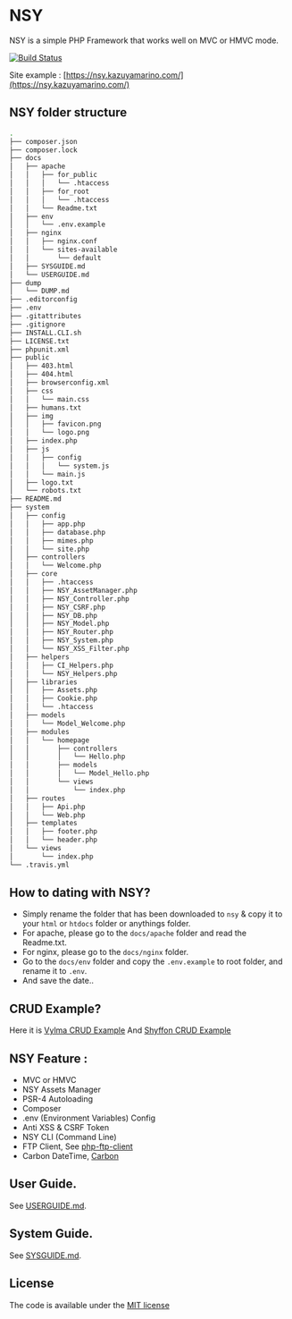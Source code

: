 # NSY
NSY is a simple PHP Framework that works well on MVC or HMVC mode.

[![Build Status](https://travis-ci.org/kazuyamarino/nsy.svg?branch=master)](https://travis-ci.org/kazuyamarino/nsy)

Site example :
[https://nsy.kazuyamarino.com/](https://nsy.kazuyamarino.com/)


## NSY folder structure

```bash
.
├── composer.json
├── composer.lock
├── docs
│   ├── apache
│   │   ├── for_public
│   │   │   └── .htaccess
│   │   ├── for_root
│   │   │   └── .htaccess
│   │   └── Readme.txt
│   ├── env
│   │   └── .env.example
│   ├── nginx
│   │   ├── nginx.conf
│   │   └── sites-available
│   │       └── default
│   ├── SYSGUIDE.md
│   └── USERGUIDE.md
├── dump
│   └── DUMP.md
├── .editorconfig
├── .env
├── .gitattributes
├── .gitignore
├── INSTALL.CLI.sh
├── LICENSE.txt
├── phpunit.xml
├── public
│   ├── 403.html
│   ├── 404.html
│   ├── browserconfig.xml
│   ├── css
│   │   └── main.css
│   ├── humans.txt
│   ├── img
│   │   ├── favicon.png
│   │   └── logo.png
│   ├── index.php
│   ├── js
│   │   ├── config
│   │   │   └── system.js
│   │   └── main.js
│   ├── logo.txt
│   └── robots.txt
├── README.md
├── system
│   ├── config
│   │   ├── app.php
│   │   ├── database.php
│   │   ├── mimes.php
│   │   └── site.php
│   ├── controllers
│   │   └── Welcome.php
│   ├── core
│   │   ├── .htaccess
│   │   ├── NSY_AssetManager.php
│   │   ├── NSY_Controller.php
│   │   ├── NSY_CSRF.php
│   │   ├── NSY_DB.php
│   │   ├── NSY_Model.php
│   │   ├── NSY_Router.php
│   │   ├── NSY_System.php
│   │   └── NSY_XSS_Filter.php
│   ├── helpers
│   │   ├── CI_Helpers.php
│   │   └── NSY_Helpers.php
│   ├── libraries
│   │   ├── Assets.php
│   │   ├── Cookie.php
│   │   └── .htaccess
│   ├── models
│   │   └── Model_Welcome.php
│   ├── modules
│   │   └── homepage
│   │       ├── controllers
│   │       │   └── Hello.php
│   │       ├── models
│   │       │   └── Model_Hello.php
│   │       └── views
│   │           └── index.php
│   ├── routes
│   │   ├── Api.php
│   │   └── Web.php
│   ├── templates
│   │   ├── footer.php
│   │   └── header.php
│   └── views
│       └── index.php
└── .travis.yml
```


## How to dating with NSY?
* Simply rename the folder that has been downloaded to `nsy` & copy it to your `html` or `htdocs` folder or anythings folder.
* For apache, please go to the `docs/apache` folder and read the Readme.txt.
* For nginx, please go to the `docs/nginx` folder.
* Go to the `docs/env` folder and copy the `.env.example` to root folder, and rename it to `.env`.
* And save the date..


## CRUD Example?
Here it is [Vylma CRUD Example](https://github.com/kazuyamarino/vylma-crud)
And [Shyffon CRUD Example](https://github.com/kazuyamarino/shyffon-crud)


## NSY Feature :
* MVC or HMVC
* NSY Assets Manager
* PSR-4 Autoloading
* Composer
* .env (Environment Variables) Config
* Anti XSS & CSRF Token
* NSY CLI (Command Line)
* FTP Client, See [php-ftp-client](https://github.com/Nicolab/php-ftp-client)
* Carbon DateTime, [Carbon](https://github.com/briannesbitt/Carbon)


## User Guide.
See [USERGUIDE.md](https://github.com/kazuyamarino/nsy/blob/master/docs/USERGUIDE.md).


## System Guide.
See [SYSGUIDE.md](https://github.com/kazuyamarino/nsy/blob/master/docs/SYSGUIDE.md).


## License
The code is available under the [MIT license](LICENSE.txt)
